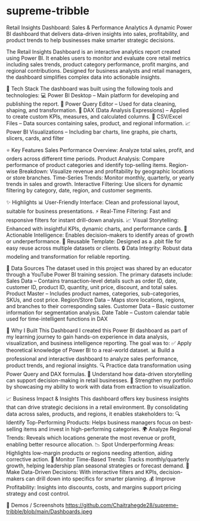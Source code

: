 # supreme-tribble
Retail Insights Dashboard: Sales & Performance Analytics
A dynamic Power BI dashboard that delivers data-driven insights into sales, profitability, and product trends to help businesses make smarter strategic decisions.

The Retail Insights Dashboard is an interactive analytics report created using Power BI. It enables users to monitor and evaluate core retail metrics including sales trends, product category performance, profit margins, and regional contributions. Designed for business analysts and retail managers, the dashboard simplifies complex data into actionable insights.

🧰 Tech Stack
The dashboard was built using the following tools and technologies:
💻 Power BI Desktop – Main platform for developing and publishing the report.
🔄 Power Query Editor – Used for data cleaning, shaping, and transformation.
🧮 DAX (Data Analysis Expressions) – Applied to create custom KPIs, measures, and calculated columns.
📂 CSV/Excel Files – Data sources containing sales, product, and regional information.
📈 Power BI Visualizations – Including bar charts, line graphs, pie charts, slicers, cards, and filter

⭐ Key Features
Sales Performance Overview: Analyze total sales, profit, and orders across different time periods.
Product Analysis: Compare performance of product categories and identify top-selling items.
Region-wise Breakdown: Visualize revenue and profitability by geographic locations or store branches.
Time-Series Trends: Monitor monthly, quarterly, or yearly trends in sales and growth.
Interactive Filtering: Use slicers for dynamic filtering by category, date, region, and customer segments.

✨ Highlights
📊 User-Friendly Interface: Clean and professional layout, suitable for business presentations.
⚡ Real-Time Filtering: Fast and responsive filters for instant drill-down analysis.
📈 Visual Storytelling: Enhanced with insightful KPIs, dynamic charts, and performance cards.
🧠 Actionable Intelligence: Enables decision-makers to identify areas of growth or underperformance.
🔁 Reusable Template: Designed as a .pbit file for easy reuse across multiple datasets or clients.
🔒 Data Integrity: Robust data modeling and transformation for reliable reporting.

📂 Data Sources
The dataset used in this project was shared by an educator through a YouTube Power BI training session.
The primary datasets include:
Sales Data – Contains transaction-level details such as order ID, date, customer ID, product ID, quantity, unit price, discount, and total sales.
Product Master – Includes product names, categories, sub-categories, SKUs, and cost price.
Region/Store Data – Maps store locations, regions, and branches to their corresponding sales.
Customer Data – Basic customer information for segmentation analysis.
Date Table – Custom calendar table used for time-intelligent functions in DAX

🎯 Why I Built This Dashboard
I created this Power BI dashboard as part of my learning journey to gain hands-on experience in data analysis, visualization, and business intelligence reporting. The goal was to:
✅ Apply theoretical knowledge of Power BI to a real-world dataset.
📊 Build a professional and interactive dashboard to analyze sales performance, product trends, and regional insights.
🔍 Practice data transformation using Power Query and DAX formulas.
🧠 Understand how data-driven storytelling can support decision-making in retail businesses.
💼 Strengthen my portfolio by showcasing my ability to work with data from extraction to visualization.

📈 Business Impact & Insights
This dashboard offers key business insights that can drive strategic decisions in a retail environment. By consolidating data across sales, products, and regions, it enables stakeholders to:
🔍 Identify Top-Performing Products: Helps business managers focus on best-selling items and invest in high-performing categories.
🌍 Analyze Regional Trends: Reveals which locations generate the most revenue or profit, enabling better resource allocation.
📉 Spot Underperforming Areas: Highlights low-margin products or regions needing attention, aiding corrective action.
📆 Monitor Time-Based Trends: Tracks monthly/quarterly growth, helping leadership plan seasonal strategies or forecast demand.
🎯 Make Data-Driven Decisions: With interactive filters and KPIs, decision-makers can drill down into specifics for smarter planning.
💰 Improve Profitability: Insights into discounts, costs, and margins support pricing strategy and cost control.

🎥 Demos / Screenshots
https://github.com/Chaitrahegde28/supreme-tribble/blob/main/Dashboards.jpeg
